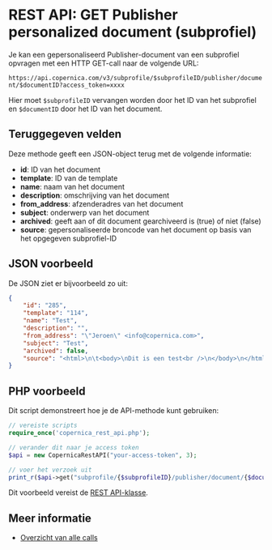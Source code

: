 # REST API: GET Publisher personalized document (subprofiel)

Je kan een gepersonaliseerd Publisher-document van een subprofiel opvragen met 
een HTTP GET-call naar de volgende URL:

`https://api.copernica.com/v3/subprofile/$subprofileID/publisher/document/$documentID?access_token=xxxx`

Hier moet `$subprofileID` vervangen worden door het ID van het subprofiel en `$documentID` door het ID van het document. 

## Teruggegeven velden

Deze methode geeft een JSON-object terug met de volgende informatie:

* **id**: ID van het document
* **template**: ID van de template
* **name**: naam van het document
* **description**: omschrijving van het document
* **from_address**: afzenderadres van het document
* **subject**: onderwerp van het document
* **archived**: geeft aan of dit document gearchiveerd is (true) of niet (false)
* **source**: gepersonaliseerde broncode van het document op basis van het opgegeven subprofiel-ID

## JSON voorbeeld

De JSON ziet er bijvoorbeeld zo uit:

```json
{
    "id": "285",
    "template": "114",
    "name": "Test",
    "description": "",
    "from_address": "\"Jeroen\" <info@copernica.com>",
    "subject": "Test",
    "archived": false,
    "source": "<html>\n\t<body>\nDit is een test<br />\n</body>\n</html>"
}
```

## PHP voorbeeld

Dit script demonstreert hoe je de API-methode kunt gebruiken:

```php
// vereiste scripts
require_once('copernica_rest_api.php');

// verander dit naar je access token 
$api = new CopernicaRestAPI("your-access-token", 3);

// voer het verzoek uit
print_r($api->get("subprofile/{$subprofileID}/publisher/document/{$documentID}"));
```

Dit voorbeeld vereist de [REST API-klasse](./rest-php).

## Meer informatie
* [Overzicht van alle calls](./rest-api)




